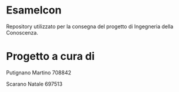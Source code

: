 # EsameIcon 

Repository utilizzato per la consegna del progetto di Ingegneria della Conoscenza.

# Progetto a cura di 

Putignano Martino 708842

Scarano Natale 697513
